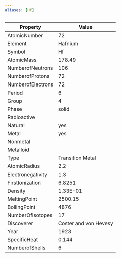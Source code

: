 ```yaml
---
aliases: [Hf]
---
```


| Property          | Value                 |
| ----------------- | --------------------- |
| AtomicNumber      | 72                    |
| Element           | Hafnium               |
| Symbol            | Hf                    |
| AtomicMass        | 178.49                |
| NumberofNeutrons  | 106                   |
| NumberofProtons   | 72                    |
| NumberofElectrons | 72                    |
| Period            | 6                     |
| Group             | 4                     |
| Phase             | solid                 |
| Radioactive       |                       |
| Natural           | yes                   |
| Metal             | yes                   |
| Nonmetal          |                       |
| Metalloid         |                       |
| Type              | Transition Metal      |
| AtomicRadius      | 2.2                   |
| Electronegativity | 1.3                   |
| FirstIonization   | 6.8251                |
| Density           | 1.33E+01              |
| MeltingPoint      | 2500.15               |
| BoilingPoint      | 4876                  |
| NumberOfIsotopes  | 17                    |
| Discoverer        | Coster and von Hevesy |
| Year              | 1923                  |
| SpecificHeat      | 0.144                 |
| NumberofShells    | 6                     |
